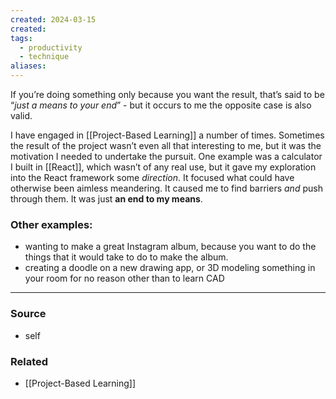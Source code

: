 ```yaml
---
created: 2024-03-15
created:
tags:
  - productivity
  - technique
aliases:
---
```

If you’re doing something only because you want the result, that’s said to be “*just a means to your end*” - but it occurs to me the opposite case is also valid.

I have engaged in [[Project-Based Learning]] a number of times. Sometimes the result of the project wasn’t even all that interesting to me, but it was the motivation I needed to undertake the pursuit. One example was a calculator I built in [[React]], which wasn’t of any real use, but it gave my exploration into the React framework some *direction*. It focused what could have otherwise been aimless meandering. It caused me to find barriers *and* push through them. It was just **an end to my means**.

### Other examples:
- wanting to make a great Instagram album, because you want to do the things that it would take to do to make the album.
- creating a doodle on a new drawing app, or 3D modeling something in your room for no reason other than to learn CAD
****
### Source
- self
### Related
- [[Project-Based Learning]]